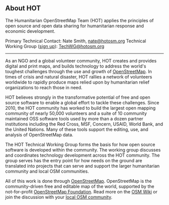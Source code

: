 ## About HOT

The Humanitarian OpenStreetMap Team (HOT) applies the principles of open source and open data sharing for humanitarian response and economic development.

Primary Technical Contact: Nate Smith, nate@hotosm.org
Technical Working Group ([sign up](https://groups.google.com/a/hotosm.org/forum/#!forum/techwg)): TechWG@hotosm.org

****

As an NGO and a global volunteer community, HOT creates and provides digital and print maps, and builds technology to address the world's toughest challenges through the use and growth of [OpenStreetMap](https://www.openstreetmap.org/). In times of crisis and natural disaster, HOT rallies a network of volunteers worldwide to rapidly produce maps relied upon by humanitarian relief organizations to reach those in need. 

HOT believes strongly in the transformative potential of free and open source software to enable a global effort to tackle these challenges. Since 2010, the HOT community has worked to build the largest open mapping community of nearly 50,000 volunteers and a suite of 10 community maintained OSS software tools used by more than a dozen partner institutions including the Red Cross, MSF, Concern, USAID, World Bank, and the United Nations. Many of these tools support the editing, use, and analysis of OpenStreetMap data. 

The HOT Technical Working Group forms the basis for how open source software is developed within the community. The working group discusses and coordinates technology development across the HOT community. The group serves has the entry point for how needs on the ground are translated into projects that can serve and support the larger humanitarian community and local OSM communities. 

All of this work is done through [OpenStreetMap](https://www.openstreetmap.org/). OpenStreetMap is the community-driven free and editable map of the world, supported by the not-for-profit [OpenStreetMap Foundation](http://wiki.osmfoundation.org/wiki/Main_Page). Read more on the [OSM Wiki](https://wiki.openstreetmap.org/wiki/Main_Page) or join the discussion with your [local OSM community](http://wiki.openstreetmap.org/wiki/Mailing_lists#Country-Specific_Lists).
